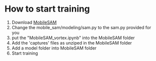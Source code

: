 # How to start training

1. Download [MobileSAM](https://github.com/ChaoningZhang/MobileSAM) 
2. Change the mobile_sam/modeling/sam.py to the sam.py provided for you
3. put the "MobileSAM_vortex.ipynb" into the MobileSAM folder
4. Add the 'captures' files as unziped in the MobileSAM folder
5. Add a model folder into MobileSAM folder
6. Start training
